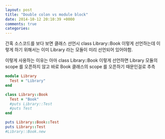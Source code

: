 ```yaml
---
layout: post
title: "Double colon vs module block"
date: 2014-10-12 20:10:39 +0000
comments: true
categories: 
---
```


간혹 소스코드를 보다 보면 클래스 선언시 class Library::Book 이렇게 선언하는데 이렇게 하기 위해서는 이미 Library 라는 모듈이 미리 선언되어 있어야함.

이렇게 사용하는 이유는 아마 class Library::Book 이렇게 선언하면 Library 모듈의 scope 를 오픈하지 않고 바로 Book 클래스의 scope 를 오픈하기 때문인걸로 추측

```ruby
module Library
  Test = "Library"
end

class Library::Book
  Test = "Book"
  #puts Library::Test
  #puts Test
end

puts Library::Book::Test
puts Library::Test
#Library::Book.new
```
